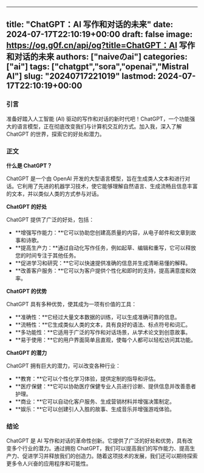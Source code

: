 
---
title: "ChatGPT：AI 写作和对话的未来"
date: 2024-07-17T22:10:19+00:00
draft: false
image: https://og.g0f.cn/api/og?title=ChatGPT：AI 写作和对话的未来
authors: ["naiveのai"]
categories: ["ai"]
tags: ["chatgpt","sora","openai","Mistral AI"]
slug: "20240717221019"
lastmod: 2024-07-17T22:10:19+00:00
---
### 引言

准备好踏入人工智能 (AI) 驱动的写作和对话的新时代吧！ChatGPT，一个功能强大的语言模型，正在彻底改变我们与计算机交互的方式。加入我，深入了解 ChatGPT 的世界，探索它的好处和潜力。

### 正文

**什么是 ChatGPT？**

ChatGPT 是一个由 OpenAI 开发的大型语言模型，旨在生成类人文本和进行对话。它利用了先进的机器学习技术，使它能够理解自然语言、生成流畅且信息丰富的文本，并以类似人类的方式参与对话。

**ChatGPT 的好处**

ChatGPT 提供了广泛的好处，包括：

* **增强写作能力：**它可以协助您创建高质量的内容，从电子邮件和文章到故事和诗歌。
* **提高生产力：**通过自动化写作任务，例如起草、编辑和重写，它可以释放您的时间专注于其他任务。
* **促进学习和研究：**它可以快速提供准确的信息并生成清晰易懂的解释。
* **改善客户服务：**它可以为客户提供个性化和即时的支持，提高满意度和效率。

**ChatGPT 的优势**

ChatGPT 具有多种优势，使其成为一项有价值的工具：

* **准确性：**它经过大量文本数据的训练，可以生成准确可靠的信息。
* **流畅性：**它生成类似人类的文本，具有良好的语法、标点符号和词汇。
* **多功能性：**它适用于广泛的写作和对话场景，从学术论文到创意故事。
* **易于使用：**它的用户界面简单且直观，使每个人都可以轻松访问其功能。

**ChatGPT 的潜力**

ChatGPT 拥有巨大的潜力，可以改变各种行业：

* **教育：**它可以个性化学习体验，提供定制的指导和评估。
* **医疗保健：**它可以协助医疗保健专业人员进行诊断、提供信息并改善患者护理。
* **商业：**它可以自动化客户服务、生成营销材料并增强决策制定。
* **娱乐：**它可以创建引人入胜的故事、生成音乐并增强游戏体验。

### 结论

ChatGPT 是 AI 写作和对话的革命性创新。它提供了广泛的好处和优势，具有改变多个行业的潜力。通过拥抱 ChatGPT，我们可以提高我们的写作能力、提高生产力、促进学习并释放我们的创造力。随着这项技术的发展，我们还可以期待探索更多令人兴奋的应用程序和可能性。